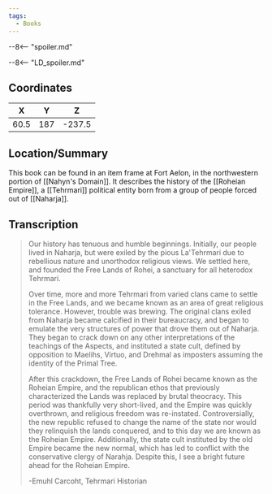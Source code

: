 ```yaml
---
tags:
  - Books
---
```


--8<-- "spoiler.md"

--8<-- "LD_spoiler.md"

## Coordinates
| **X** | **Y** | **Z**  |
| :---: | :---: | :----: |
| 60.5  |  187  | -237.5 |

## Location/Summary
This book can be found in an item frame at Fort Aelon, in the northwestern portion of [[Nahyn's Domain]]. It describes the history of the [[Roheian Empire]], a [[Tehrmari]] political entity born from a group of people forced out of [[Naharja]].

## Transcription
> Our history has tenuous and humble beginnings. Initially, our people lived in Naharja, but were exiled by the pious La'Tehrmari due to rebellious nature and unorthodox religious views. We settled here, and founded the Free Lands of Rohei, a sanctuary for all heterodox Tehrmari.
>
> Over time, more and more Tehrmari from varied clans came to settle in the Free Lands, and we became known as an area of great religious tolerance. However, trouble was brewing. The original clans exiled from Naharja became calcified in their bureaucracy, and began to emulate the very structures of power that drove them out of Naharja. They began to crack down on any other interpretations of the teachings of the Aspects, and instituted a state cult, defined by opposition to Maelihs, Virtuo, and Drehmal as imposters assuming the identity of the Primal Tree.
>
> After this crackdown, the Free Lands of Rohei became known as the Roheian Empire, and the republican ethos that previously characterized the Lands was replaced by brutal theocracy. This period was thankfully very short-lived, and the Empire was quickly overthrown, and religious freedom was re-instated. Controversially, the new republic refused to change the name of the state nor would they relinquish the lands conquered, and to this day we are known as the Roheian Empire. Additionally, the state cult instituted by the old Empire became the new normal, which has led to conflict with the conservative clergy of Narahja. Despite this, I see a bright future ahead for the Roheian Empire.
>
> -Emuhl Carcoht, Tehrmari Historian

